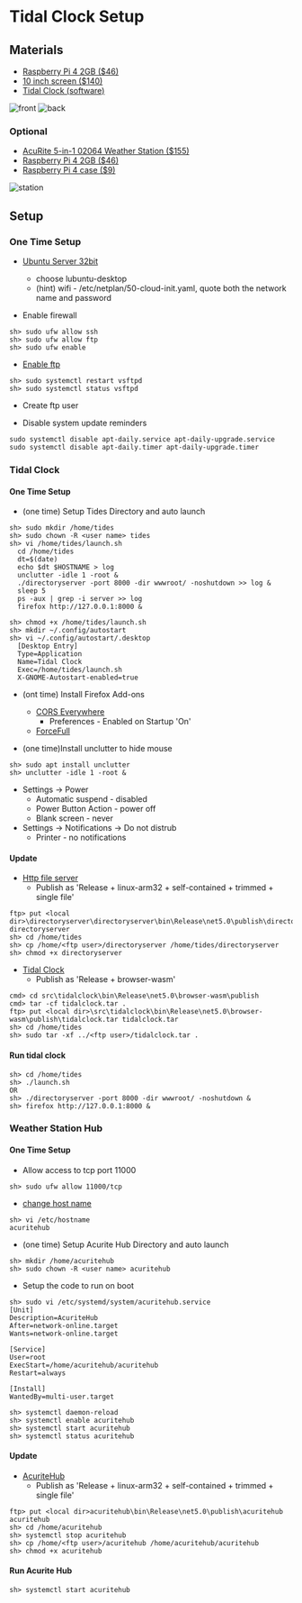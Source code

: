 # Tidal Clock Setup

## Materials

* [Raspberry Pi 4 2GB ($46)](https://www.amazon.com/Raspberry-Model-2019-Quad-Bluetooth/dp/B07TD42S27)
* [10 inch screen ($140)](https://www.amazon.com/Raspberry-Screen-10-1-IPS-SunFounder/dp/B07FZZ95WN)
* [Tidal Clock (software)](https://github.com/speedyjeff/tides)

![front](https://github.com/speedyjeff/tides/blob/master/media/front.png) 
![back](https://github.com/speedyjeff/tides/blob/master/media/back.png) 

### Optional

* [AcuRite 5-in-1 02064 Weather Station ($155)](https://www.amazon.com/AcuRite-Station-Weather-Ticker-Forecast/dp/B0147DCLPC)
* [Raspberry Pi 4 2GB ($46)](https://www.amazon.com/Raspberry-Model-2019-Quad-Bluetooth/dp/B07TD42S27)
* [Raspberry Pi 4 case ($9)](https://www.amazon.com/MazerPi-Raspberry-Cooling-Heatsink-Model/dp/B07W3ZMVP1)

![station](https://github.com/speedyjeff/tides/blob/master/media/station.jpg) 

## Setup

### One Time Setup

* [Ubuntu Server 32bit](https://ubuntu.com/tutorials/how-to-install-ubuntu-on-your-raspberry-pi)
  * choose lubuntu-desktop
  * (hint) wifi - /etc/netplan/50-cloud-init.yaml, quote both the network name and password

* Enable firewall
```
sh> sudo ufw allow ssh
sh> sudo ufw allow ftp
sh> sudo ufw enable
```

* [Enable ftp](https://www.osradar.com/how-to-set-up-an-ftp-server-ubuntu-20-04)
```
sh> sudo systemctl restart vsftpd
sh> sudo systemctl status vsftpd
```

* Create ftp user

* Disable system update reminders
```
sudo systemctl disable apt-daily.service apt-daily-upgrade.service
sudo systemctl disable apt-daily.timer apt-daily-upgrade.timer
```

### Tidal Clock

#### One Time Setup
* (one time) Setup Tides Directory and auto launch
```
sh> sudo mkdir /home/tides
sh> sudo chown -R <user name> tides
sh> vi /home/tides/launch.sh
  cd /home/tides
  dt=$(date)
  echo $dt $HOSTNAME > log
  unclutter -idle 1 -root &
  ./directoryserver -port 8000 -dir wwwroot/ -noshutdown >> log &
  sleep 5
  ps -aux | grep -i server >> log
  firefox http://127.0.0.1:8000 &

sh> chmod +x /home/tides/launch.sh
sh> mkdir ~/.config/autostart
sh> vi ~/.config/autostart/.desktop
  [Desktop Entry]
  Type=Application
  Name=Tidal Clock
  Exec=/home/tides/launch.sh
  X-GNOME-Autostart-enabled=true
```

* (ont time) Install Firefox Add-ons
  * [CORS Everywhere](https://addons.mozilla.org/en-US/firefox/addon/cors-everywhere)
    * Preferences - Enabled on Startup 'On'
  * [ForceFull](https://addons.mozilla.org/en-US/firefox/addon/forcefull)

* (one time)Install unclutter to hide mouse
```
sh> sudo apt install unclutter
sh> unclutter -idle 1 -root &
```

* Settings -> Power 
  * Automatic suspend - disabled
  * Power Button Action - power off
  * Blank screen - never
* Settings -> Notifications -> Do not distrub
  * Printer - no notifications

#### Update

* [Http file server](https://github.com/speedyjeff/directoryserver)
  * Publish as 'Release + linux-arm32 + self-contained + trimmed + single file'
```
ftp> put <local dir>\directoryserver\directoryserver\bin\Release\net5.0\publish\directoryserver directoryserver
sh> cd /home/tides
sh> cp /home/<ftp user>/directoryserver /home/tides/directoryserver
sh> chmod +x directoryserver
```

* [Tidal Clock](https://github.com/speedyjeff/tides)
  * Publish as 'Release + browser-wasm'
```
cmd> cd src\tidalclock\bin\Release\net5.0\browser-wasm\publish
cmd> tar -cf tidalclock.tar .
ftp> put <local dir>\src\tidalclock\bin\Release\net5.0\browser-wasm\publish\tidalclock.tar tidalclock.tar
sh> cd /home/tides
sh> sudo tar -xf ../<ftp user>/tidalclock.tar .
```

#### Run tidal clock
```
sh> cd /home/tides
sh> ./launch.sh
OR
sh> ./directoryserver -port 8000 -dir wwwroot/ -noshutdown &
sh> firefox http://127.0.0.1:8000 &
```

### Weather Station Hub

#### One Time Setup

* Allow access to tcp port 11000
```
sh> sudo ufw allow 11000/tcp
```

* [change host name](https://www.howtogeek.com/197934/how-to-change-your-hostname-computer-name-on-ubuntu-linux)
```
sh> vi /etc/hostname
acuritehub
```
* (one time) Setup Acurite Hub Directory and auto launch
```
sh> mkdir /home/acuritehub
sh> sudo chown -R <user name> acuritehub
```

* Setup the code to run on boot
```
sh> sudo vi /etc/systemd/system/acuritehub.service
[Unit]
Description=AcuriteHub
After=network-online.target
Wants=network-online.target

[Service]
User=root
ExecStart=/home/acuritehub/acuritehub
Restart=always

[Install]
WantedBy=multi-user.target

sh> systemctl daemon-reload
sh> systemctl enable acuritehub
sh> systemctl start acuritehub
sh> systemctl status acuritehub
```

#### Update

* [AcuriteHub](https://github.com/speedyjeff/tides/tree/master/src/acuritehub)
  * Publish as 'Release + linux-arm32 + self-contained + trimmed + single file'
```
ftp> put <local dir>acuritehub\bin\Release\net5.0\publish\acuritehub acuritehub
sh> cd /home/acuritehub
sh> systemctl stop acuritehub
sh> cp /home/<ftp user>/acuritehub /home/acuritehub/acuritehub
sh> chmod +x acuritehub
```

#### Run Acurite Hub
```
sh> systemctl start acuritehub
```
